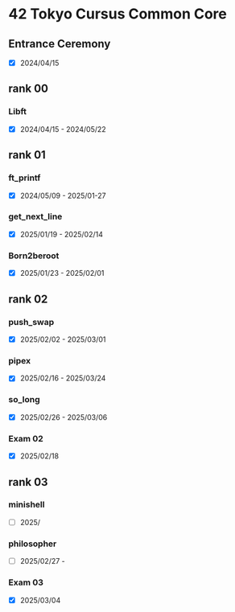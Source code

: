 # 42 Tokyo Cursus Common Core

## Entrance Ceremony
- [x] 2024/04/15  

## rank 00
### Libft
- [x] 2024/04/15 - 2024/05/22  

## rank 01
### ft_printf
- [x] 2024/05/09 - 2025/01-27  
### get_next_line  
- [x] 2025/01/19 - 2025/02/14  
### Born2beroot  
- [x] 2025/01/23 - 2025/02/01  

## rank 02
### push_swap
- [x] 2025/02/02 - 2025/03/01  
### pipex
- [x] 2025/02/16 - 2025/03/24  
### so_long
- [x] 2025/02/26 - 2025/03/06  
### Exam 02
- [x] 2025/02/18  

## rank 03
### minishell
- [ ] 2025/
### philosopher
- [ ] 2025/02/27 - 
### Exam 03
- [x] 2025/03/04  
